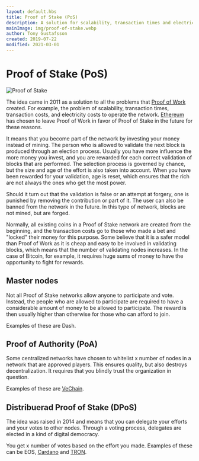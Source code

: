 ```yaml
---
layout: default.hbs
title: Proof of Stake (PoS)
description: A solution for scalability, transaction times and electricity costs that Proof of Work is burdened with. Here, a validating node is voted on instead based on chance, effort and the age of the effort.
mainImage: img/proof-of-stake.webp
author: Tony Gustafsson
created: 2019-07-22
modified: 2021-03-01
---
```


# Proof of Stake (PoS)

![Proof of Stake](/img/proof-of-stake.webp 'Proof of Stake')

The idea came in 2011 as a solution to all the problems that [Proof of Work](/technology/proof-of-work.html) created. For example, the problem of scalability, transaction times, transaction costs, and electricity costs to operate the network. [Ethereum](/cryptocurrencies/ethereum.html) has chosen to leave Proof of Work in favor of Proof of Stake in the future for these reasons.

It means that you become part of the network by investing your money instead of mining. The person who is allowed to validate the next block is produced through an election process. Usually you have more influence the more money you invest, and you are rewarded for each correct validation of blocks that are performed. The selection process is governed by chance, but the size and age of the effort is also taken into account. When you have been rewarded for your validation, age is reset, which ensures that the rich are not always the ones who get the most power.

Should it turn out that the validation is false or an attempt at forgery, one is punished by removing the contribution or part of it. The user can also be banned from the network in the future. In this type of network, blocks are not mined, but are forged.

Normally, all existing coins in a Proof of Stake network are created from the beginning, and the transaction costs go to those who made a bet and "locked" their money for this purpose. Some believe that it is a safer model than Proof of Work as it is cheap and easy to be involved in validating blocks, which means that the number of validating nodes increases. In the case of Bitcoin, for example, it requires huge sums of money to have the opportunity to fight for rewards.

## Master nodes

Not all Proof of Stake networks allow anyone to participate and vote. Instead, the people who are allowed to participate are required to have a considerable amount of money to be allowed to participate. The reward is then usually higher than otherwise for those who can afford to join.

Examples of these are Dash.

## Proof of Authority (PoA)

Some centralized networks have chosen to whitelist x number of nodes in a network that are approved players. This ensures quality, but also destroys decentralization. It requires that you blindly trust the organization in question.

Examples of these are [VeChain](/cryptocurrencies/vechain.html).

## Distribuerad Proof of Stake (DPoS)

The idea was raised in 2014 and means that you can delegate your efforts and your votes to other nodes. Through a voting process, delegates are elected in a kind of digital democracy.

You get x number of votes based on the effort you made. Examples of these can be EOS, [Cardano](/cryptocurrencies/cardano.html) and [TRON](/cryptocurrencies/tron.html).

